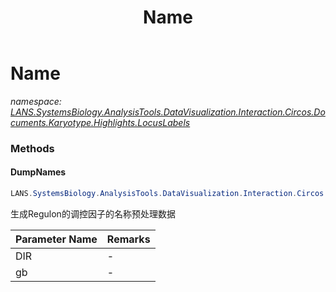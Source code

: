 ﻿---
title: Name
---

# Name
_namespace: [LANS.SystemsBiology.AnalysisTools.DataVisualization.Interaction.Circos.Documents.Karyotype.Highlights.LocusLabels](N-LANS.SystemsBiology.AnalysisTools.DataVisualization.Interaction.Circos.Documents.Karyotype.Highlights.LocusLabels.html)_



### Methods

#### DumpNames
```csharp
LANS.SystemsBiology.AnalysisTools.DataVisualization.Interaction.Circos.Documents.Karyotype.Highlights.LocusLabels.Name.DumpNames(System.String,LANS.SystemsBiology.Assembly.NCBI.GenBank.TabularFormat.PTT)
```
生成Regulon的调控因子的名称预处理数据

|Parameter Name|Remarks|
|--------------|-------|
|DIR|-|
|gb|-|





